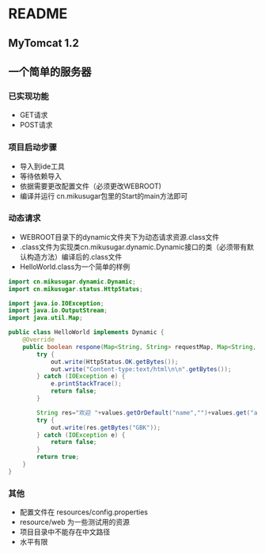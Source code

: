 # README
## MyTomcat 1.2
## 一个简单的服务器
### 已实现功能
+ GET请求
+ POST请求
### 项目启动步骤
+ 导入到ide工具
+ 等待依赖导入
+ 依据需要更改配置文件（必须更改WEBROOT)
+ 编译并运行 cn.mikusugar包里的Start的main方法即可
### 动态请求
+ WEBROOT目录下的dynamic文件夹下为动态请求资源.class文件
+ .class文件为实现类cn.mikusugar.dynamic.Dynamic接口的类（必须带有默认构造方法）编译后的.class文件
+ HelloWorld.class为一个简单的样例
```java
import cn.mikusugar.dynamic.Dynamic;
import cn.mikusugar.status.HttpStatus;

import java.io.IOException;
import java.io.OutputStream;
import java.util.Map;

public class HelloWorld implements Dynamic {
    @Override
    public boolean respone(Map<String, String> requestMap, Map<String, String> values, OutputStream out) {
        try {
            out.write(HttpStatus.OK.getBytes());
            out.write("Content-type:text/html\n\n".getBytes());
        } catch (IOException e) {
            e.printStackTrace();
            return false;
        }

        String res="欢迎 "+values.getOrDefault("name","")+values.get("age")+"使用";
        try {
            out.write(res.getBytes("GBK"));
        } catch (IOException e) {
            return false;
        }
        return true;
    }
}
```
### 其他
+ 配置文件在 resources/config.properties
+ resource/web 为一些测试用的资源
+ 项目目录中不能存在中文路径
+ 水平有限


